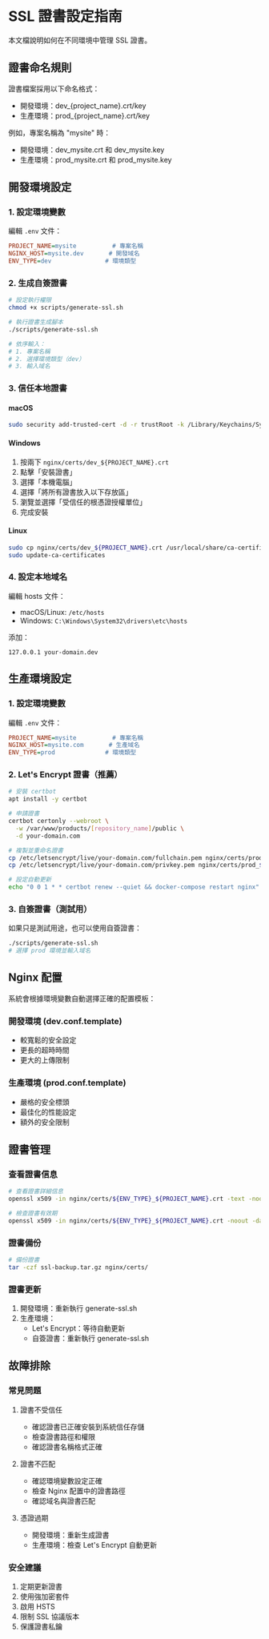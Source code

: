 # SSL 證書設定指南

本文檔說明如何在不同環境中管理 SSL 證書。

## 證書命名規則

證書檔案採用以下命名格式：
- 開發環境：dev_{project_name}.crt/key
- 生產環境：prod_{project_name}.crt/key

例如，專案名稱為 "mysite" 時：
- 開發環境：dev_mysite.crt 和 dev_mysite.key
- 生產環境：prod_mysite.crt 和 prod_mysite.key

## 開發環境設定

### 1. 設定環境變數

編輯 `.env` 文件：
```ini
PROJECT_NAME=mysite          # 專案名稱
NGINX_HOST=mysite.dev       # 開發域名
ENV_TYPE=dev               # 環境類型
```

### 2. 生成自簽證書

```bash
# 設定執行權限
chmod +x scripts/generate-ssl.sh

# 執行證書生成腳本
./scripts/generate-ssl.sh

# 依序輸入：
# 1. 專案名稱
# 2. 選擇環境類型（dev）
# 3. 輸入域名
```

### 3. 信任本地證書

#### macOS
```bash
sudo security add-trusted-cert -d -r trustRoot -k /Library/Keychains/System.keychain nginx/certs/dev_${PROJECT_NAME}.crt
```

#### Windows
1. 按兩下 `nginx/certs/dev_${PROJECT_NAME}.crt`
2. 點擊「安裝證書」
3. 選擇「本機電腦」
4. 選擇「將所有證書放入以下存放區」
5. 瀏覽並選擇「受信任的根憑證授權單位」
6. 完成安裝

#### Linux
```bash
sudo cp nginx/certs/dev_${PROJECT_NAME}.crt /usr/local/share/ca-certificates/
sudo update-ca-certificates
```

### 4. 設定本地域名

編輯 hosts 文件：
- macOS/Linux: `/etc/hosts`
- Windows: `C:\Windows\System32\drivers\etc\hosts`

添加：
```
127.0.0.1 your-domain.dev
```

## 生產環境設定

### 1. 設定環境變數

編輯 `.env` 文件：
```ini
PROJECT_NAME=mysite          # 專案名稱
NGINX_HOST=mysite.com       # 生產域名
ENV_TYPE=prod              # 環境類型
```

### 2. Let's Encrypt 證書（推薦）

```bash
# 安裝 certbot
apt install -y certbot

# 申請證書
certbot certonly --webroot \
  -w /var/www/products/[repository_name]/public \
  -d your-domain.com

# 複製並重命名證書
cp /etc/letsencrypt/live/your-domain.com/fullchain.pem nginx/certs/prod_${PROJECT_NAME}.crt
cp /etc/letsencrypt/live/your-domain.com/privkey.pem nginx/certs/prod_${PROJECT_NAME}.key

# 設定自動更新
echo "0 0 1 * * certbot renew --quiet && docker-compose restart nginx" | crontab -
```

### 3. 自簽證書（測試用）

如果只是測試用途，也可以使用自簽證書：

```bash
./scripts/generate-ssl.sh
# 選擇 prod 環境並輸入域名
```

## Nginx 配置

系統會根據環境變數自動選擇正確的配置模板：

### 開發環境 (dev.conf.template)
- 較寬鬆的安全設定
- 更長的超時時間
- 更大的上傳限制

### 生產環境 (prod.conf.template)
- 嚴格的安全標頭
- 最佳化的性能設定
- 額外的安全限制

## 證書管理

### 查看證書信息

```bash
# 查看證書詳細信息
openssl x509 -in nginx/certs/${ENV_TYPE}_${PROJECT_NAME}.crt -text -noout

# 檢查證書有效期
openssl x509 -in nginx/certs/${ENV_TYPE}_${PROJECT_NAME}.crt -noout -dates
```

### 證書備份

```bash
# 備份證書
tar -czf ssl-backup.tar.gz nginx/certs/
```

### 證書更新

1. 開發環境：重新執行 generate-ssl.sh
2. 生產環境：
   - Let's Encrypt：等待自動更新
   - 自簽證書：重新執行 generate-ssl.sh

## 故障排除

### 常見問題

1. 證書不受信任
   - 確認證書已正確安裝到系統信任存儲
   - 檢查證書路徑和權限
   - 確認證書名稱格式正確

2. 證書不匹配
   - 確認環境變數設定正確
   - 檢查 Nginx 配置中的證書路徑
   - 確認域名與證書匹配

3. 憑證過期
   - 開發環境：重新生成證書
   - 生產環境：檢查 Let's Encrypt 自動更新

### 安全建議

1. 定期更新證書
2. 使用強加密套件
3. 啟用 HSTS
4. 限制 SSL 協議版本
5. 保護證書私鑰
